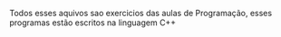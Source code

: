 Todos esses aquivos sao exercicios das aulas de Programação, esses programas estão escritos na linguagem C++
